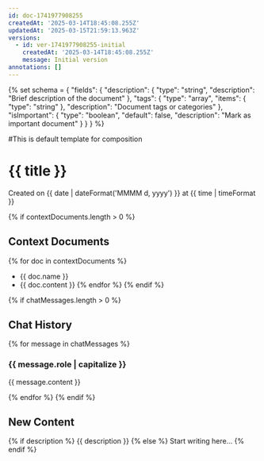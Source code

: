 ```yaml
---
id: doc-1741977908255
createdAt: '2025-03-14T18:45:08.255Z'
updatedAt: '2025-03-15T21:59:13.963Z'
versions:
  - id: ver-1741977908255-initial
    createdAt: '2025-03-14T18:45:08.255Z'
    message: Initial version
annotations: []
---
```

{% set schema = {
  "fields": {
    "description": {
      "type": "string",
      "description": "Brief description of the document"
    },
    "tags": {
      "type": "array",
      "items": {
        "type": "string"
      },
      "description": "Document tags or categories"
    },
    "isImportant": {
      "type": "boolean",
      "default": false,
      "description": "Mark as important document"
    }
  }
} %}

#This is default template for composition

# {{ title }}

Created on {{ date | dateFormat('MMMM d, yyyy') }} at {{ time | timeFormat }}

{% if contextDocuments.length > 0 %}
## Context Documents

{% for doc in contextDocuments %}
- {{ doc.name }}
- {{ doc.content }}
{% endfor %}
{% endif %}

{% if chatMessages.length > 0 %}
## Chat History

{% for message in chatMessages %}
### {{ message.role | capitalize }}

{{ message.content }}

{% endfor %}
{% endif %}

## New Content

{% if description %}
{{ description }}
{% else %}
Start writing here...
{% endif %}
